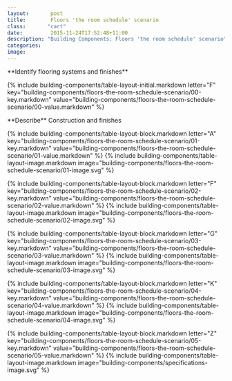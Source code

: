```yaml
---
layout:       post
title:        Floors 'the room schedule' scenario
class:       "cart"
date:         2015-11-24T17:52:48+11:00
description: "Building Components: Floors 'the room schedule' scenario"
categories:      
image:        
---
```

<dl>

<div markdown="1" class="building-components-title">
<span class="transform-to-uppercase">**Identify flooring systems and finishes**</span>
</div>

{% include building-components/table-layout-initial.markdown letter="F" key="building-components/floors-the-room-schedule-scenario/00-key.markdown" value="building-components/floors-the-room-schedule-scenario/00-value.markdown" %}

<div markdown="1" class="building-components-title">
<span class="transform-to-uppercase">**Describe** Construction and finishes</span>
</div>

{% include building-components/table-layout-block.markdown letter="A" key="building-components/floors-the-room-schedule-scenario/01-key.markdown" value="building-components/floors-the-room-schedule-scenario/01-value.markdown" %}
{% include building-components/table-layout-image.markdown image="building-components/floors-the-room-schedule-scenario/01-image.svg" %}

{% include building-components/table-layout-block.markdown letter="F" key="building-components/floors-the-room-schedule-scenario/02-key.markdown" value="building-components/floors-the-room-schedule-scenario/02-value.markdown"  %}
{% include building-components/table-layout-image.markdown image="building-components/floors-the-room-schedule-scenario/02-image.svg" %}

{% include building-components/table-layout-block.markdown letter="G" key="building-components/floors-the-room-schedule-scenario/03-key.markdown" value="building-components/floors-the-room-schedule-scenario/03-value.markdown"  %}
{% include building-components/table-layout-image.markdown image="building-components/floors-the-room-schedule-scenario/03-image.svg" %}

{% include building-components/table-layout-block.markdown letter="K" key="building-components/floors-the-room-schedule-scenario/04-key.markdown" value="building-components/floors-the-room-schedule-scenario/04-value.markdown"  %}
{% include building-components/table-layout-image.markdown image="building-components/floors-the-room-schedule-scenario/04-image.svg" %}

{% include building-components/table-layout-block.markdown letter="Z" key="building-components/floors-the-room-schedule-scenario/05-key.markdown" value="building-components/floors-the-room-schedule-scenario/05-value.markdown"  %}
{% include building-components/table-layout-image.markdown image="building-components/specifications-image.svg" %}

</dl>